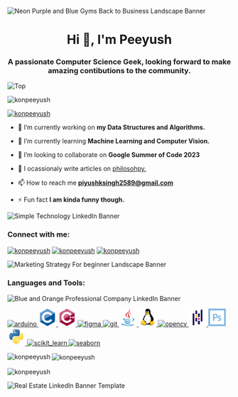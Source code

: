 <!-- ![Gradient Modern Personal profile linkdekln banner](https://user-images.githubusercontent.com/91616196/147407876-489edc7d-256f-441e-a46e-e9181b951b8f.gif)
 -->

![Neon Purple and Blue Gyms Back to Business Landscape Banner](https://user-images.githubusercontent.com/91616196/147404002-18ac08e5-3a89-4831-a376-bd400afcca68.gif)

<h1 align="center">Hi 👋, I'm Peeyush</h1>
<h3 align="center">A passionate Computer Science Geek, looking forward to make amazing contibutions to the community.</h3>


![Top](https://user-images.githubusercontent.com/91616196/147404807-9fe4dbc0-1ea1-4c89-8a56-be5571ca1593.gif)

<p align="left"> <img src="https://komarev.com/ghpvc/?username=konpeeyush&label=Profile%20views&color=0e75b6&style=flat" alt="konpeeyush" /> </p>

<p align="left"> <a href="https://github.com/ryo-ma/github-profile-trophy"><img src="https://github-profile-trophy.vercel.app/?username=konpeeyush" alt="konpeeyush" /></a> </p>

- 🔭 I’m currently working on **my Data Structures and Algorithms.**

- 🌱 I’m currently learning **Machine Learning and Computer Vision.**

- 👯 I’m looking to collaborate on **Google Summer of Code 2023**

- 📝 I ocassionaly write articles on [philosohpy.](philosohpy.)

- 📫 How to reach me **piyushksingh2589@gmail.com**

- ⚡ Fun fact **I am kinda funny though.**

![Simple Technology LinkedIn Banner](https://user-images.githubusercontent.com/91616196/147405559-e6ef0331-8faa-41f6-b562-de55982fde7e.gif)

<h3 align="left">Connect with me:</h3>
<p align="left">
<a href="https://linkedin.com/in/konpeeyush" target="blank"><img align="center" src="https://raw.githubusercontent.com/rahuldkjain/github-profile-readme-generator/master/src/images/icons/Social/linked-in-alt.svg" alt="konpeeyush" height="30" width="40" /></a>
<a href="https://instagram.com/konpeeyush" target="blank"><img align="center" src="https://raw.githubusercontent.com/rahuldkjain/github-profile-readme-generator/master/src/images/icons/Social/instagram.svg" alt="konpeeyush" height="30" width="40" /></a>
<a href="https://www.codechef.com/users/konpeeyush" target="blank"><img align="center" src="https://cdn.jsdelivr.net/npm/simple-icons@3.1.0/icons/codechef.svg" alt="konpeeyush" height="30" width="40" /></a>
</p>



![Marketing Strategy For beginner Landscape Banner](https://user-images.githubusercontent.com/91616196/147405334-85250755-89e1-43e5-b966-ec90cf05548f.gif)

<h3 align="left">Languages and Tools:</h3>


![Blue and Orange Professional Company LinkedIn Banner](https://user-images.githubusercontent.com/91616196/147408285-1b50c3b2-9724-4605-a9d8-643766988909.gif)

<p align="left"> <a href="https://www.arduino.cc/" target="_blank" rel="noreferrer"> <img src="https://cdn.worldvectorlogo.com/logos/arduino-1.svg" alt="arduino" width="40" height="40"/> </a> <a href="https://www.cprogramming.com/" target="_blank" rel="noreferrer"> <img src="https://raw.githubusercontent.com/devicons/devicon/master/icons/c/c-original.svg" alt="c" width="40" height="40"/> </a> <a href="https://www.w3schools.com/cpp/" target="_blank" rel="noreferrer"> <img src="https://raw.githubusercontent.com/devicons/devicon/master/icons/cplusplus/cplusplus-original.svg" alt="cplusplus" width="40" height="40"/> </a> <a href="https://www.figma.com/" target="_blank" rel="noreferrer"> <img src="https://www.vectorlogo.zone/logos/figma/figma-icon.svg" alt="figma" width="40" height="40"/> </a> <a href="https://git-scm.com/" target="_blank" rel="noreferrer"> <img src="https://www.vectorlogo.zone/logos/git-scm/git-scm-icon.svg" alt="git" width="40" height="40"/> </a> <a href="https://www.java.com" target="_blank" rel="noreferrer"> <img src="https://raw.githubusercontent.com/devicons/devicon/master/icons/java/java-original.svg" alt="java" width="40" height="40"/> </a> <a href="https://www.linux.org/" target="_blank" rel="noreferrer"> <img src="https://raw.githubusercontent.com/devicons/devicon/master/icons/linux/linux-original.svg" alt="linux" width="40" height="40"/> </a> <a href="https://opencv.org/" target="_blank" rel="noreferrer"> <img src="https://www.vectorlogo.zone/logos/opencv/opencv-icon.svg" alt="opencv" width="40" height="40"/> </a> <a href="https://pandas.pydata.org/" target="_blank" rel="noreferrer"> <img src="https://raw.githubusercontent.com/devicons/devicon/2ae2a900d2f041da66e950e4d48052658d850630/icons/pandas/pandas-original.svg" alt="pandas" width="40" height="40"/> </a> <a href="https://www.photoshop.com/en" target="_blank" rel="noreferrer"> <img src="https://raw.githubusercontent.com/devicons/devicon/master/icons/photoshop/photoshop-line.svg" alt="photoshop" width="40" height="40"/> </a> <a href="https://www.python.org" target="_blank" rel="noreferrer"> <img src="https://raw.githubusercontent.com/devicons/devicon/master/icons/python/python-original.svg" alt="python" width="40" height="40"/> </a> <a href="https://scikit-learn.org/" target="_blank" rel="noreferrer"> <img src="https://upload.wikimedia.org/wikipedia/commons/0/05/Scikit_learn_logo_small.svg" alt="scikit_learn" width="40" height="40"/> </a> <a href="https://seaborn.pydata.org/" target="_blank" rel="noreferrer"> <img src="https://seaborn.pydata.org/_images/logo-mark-lightbg.svg" alt="seaborn" width="40" height="40"/> </a> </p>




<p><img align="left" src="https://github-readme-stats.vercel.app/api/top-langs?username=konpeeyush&show_icons=true&locale=en&layout=compact" alt="konpeeyush" /></p>

<p>&nbsp;<img align="center" src="https://github-readme-stats.vercel.app/api?username=konpeeyush&show_icons=true&locale=en" alt="konpeeyush" /></p>

<p><img align="center" src="https://github-readme-streak-stats.herokuapp.com/?user=konpeeyush&" alt="konpeeyush" /></p>

![Real Estate LinkedIn Banner Template](https://user-images.githubusercontent.com/91616196/147405762-ad6b7738-979b-4530-b1ae-f4a3f45adb98.png)
